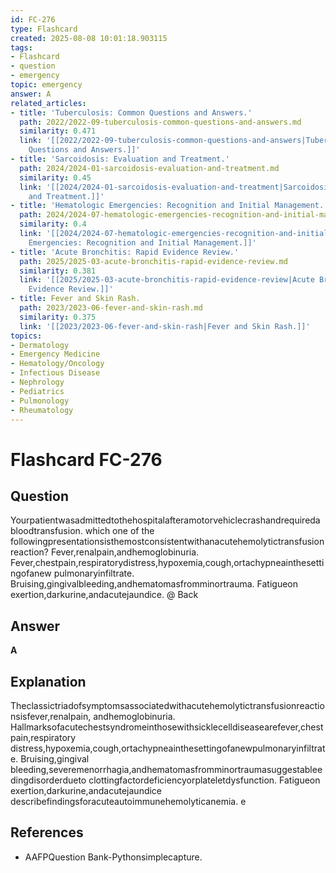 ```yaml
---
id: FC-276
type: Flashcard
created: 2025-08-08 10:01:18.903115
tags:
- Flashcard
- question
- emergency
topic: emergency
answer: A
related_articles:
- title: 'Tuberculosis: Common Questions and Answers.'
  path: 2022/2022-09-tuberculosis-common-questions-and-answers.md
  similarity: 0.471
  link: '[[2022/2022-09-tuberculosis-common-questions-and-answers|Tuberculosis: Common
    Questions and Answers.]]'
- title: 'Sarcoidosis: Evaluation and Treatment.'
  path: 2024/2024-01-sarcoidosis-evaluation-and-treatment.md
  similarity: 0.45
  link: '[[2024/2024-01-sarcoidosis-evaluation-and-treatment|Sarcoidosis: Evaluation
    and Treatment.]]'
- title: 'Hematologic Emergencies: Recognition and Initial Management.'
  path: 2024/2024-07-hematologic-emergencies-recognition-and-initial-management.md
  similarity: 0.4
  link: '[[2024/2024-07-hematologic-emergencies-recognition-and-initial-management|Hematologic
    Emergencies: Recognition and Initial Management.]]'
- title: 'Acute Bronchitis: Rapid Evidence Review.'
  path: 2025/2025-03-acute-bronchitis-rapid-evidence-review.md
  similarity: 0.381
  link: '[[2025/2025-03-acute-bronchitis-rapid-evidence-review|Acute Bronchitis: Rapid
    Evidence Review.]]'
- title: Fever and Skin Rash.
  path: 2023/2023-06-fever-and-skin-rash.md
  similarity: 0.375
  link: '[[2023/2023-06-fever-and-skin-rash|Fever and Skin Rash.]]'
topics:
- Dermatology
- Emergency Medicine
- Hematology/Oncology
- Infectious Disease
- Nephrology
- Pediatrics
- Pulmonology
- Rheumatology
---
```


# Flashcard FC-276

## Question

Yourpatientwasadmittedtothehospitalafteramotorvehiclecrashandrequiredabloodtransfusion. which one of the followingpresentationsisthemostconsistentwithanacutehemolytictransfusion reaction? Fever,renalpain,andhemoglobinuria. Fever,chestpain,respiratorydistress,hypoxemia,cough,ortachypneainthesettingofanew pulmonaryinfiltrate. Bruising,gingivalbleeding,andhematomasfromminortrauma. Fatigueon exertion,darkurine,andacutejaundice. @ Back

## Answer

**A**

## Explanation

Theclassictriadofsymptomsassociatedwithacutehemolytictransfusionreactionsisfever,renalpain, andhemoglobinuria. Hallmarksofacutechestsyndromeinthosewithsicklecelldiseasearefever,chestpain,respiratory distress,hypoxemia,cough,ortachypneainthesettingofanewpulmonaryinfiltrate. Bruising,gingival bleeding,severemenorrhagia,andhematomasfromminortraumasuggestableedingdisorderdueto clottingfactordeficiencyorplateletdysfunction. Fatigueon exertion,darkurine,andacutejaundice describefindingsforacuteautoimmunehemolyticanemia. e

## References

- AAFPQuestion Bank-Pythonsimplecapture.

